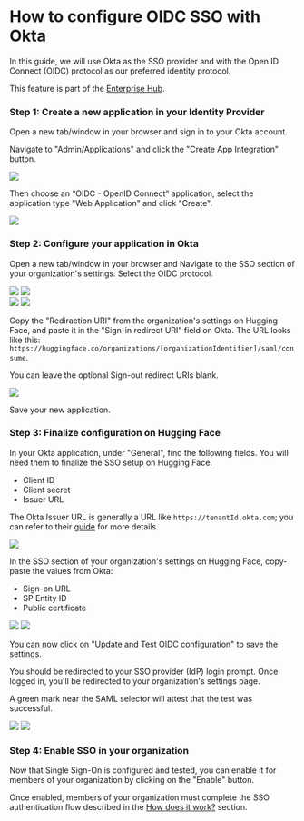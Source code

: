 # How to configure OIDC SSO with Okta

In this guide, we will use Okta as the SSO provider and with the Open ID Connect (OIDC) protocol as our preferred identity protocol. 

<Tip warning={true}>
	This feature is part of the <a href="https://huggingface.co/enterprise" target="_blank">Enterprise Hub</a>.
</Tip>

### Step 1: Create a new application in your Identity Provider

Open a new tab/window in your browser and sign in to your Okta account.

Navigate to "Admin/Applications" and click the "Create App Integration" button.

<div class="flex justify-center">
<img src="https://huggingface.co/datasets/huggingface/documentation-images/resolve/main/hub/sso/sso-okta-guide-1.png"/>
</div>

Then choose an “OIDC - OpenID Connect” application, select the application type "Web Application" and click "Create".

<div class="flex justify-center">
<img src="https://huggingface.co/datasets/huggingface/documentation-images/resolve/main/hub/sso/sso-okta-guide-2.png"/>
</div>

### Step 2: Configure your application in Okta

Open a new tab/window in your browser and Navigate to the SSO section of your organization's settings. Select the OIDC protocol.


<div class="flex justify-center">
<img class="block dark:hidden" src="https://huggingface.co/datasets/huggingface/documentation-images/resolve/main/hub/sso/sso-navigation-settings.png"/>
<img class="hidden dark:block" src="https://huggingface.co/datasets/huggingface/documentation-images/resolve/main/hub/sso/sso-navigation-settings-dark.png"/>
</div>

<div class="flex justify-center">
<img class="block dark:hidden" src="https://huggingface.co/datasets/huggingface/documentation-images/resolve/main/hub/sso/sso-settings.png"/>
<img class="hidden dark:block" src="https://huggingface.co/datasets/huggingface/documentation-images/resolve/main/hub/sso/sso-settings-dark.png"/>
</div>

Copy the "Rediraction URI" from the organization's settings on Hugging Face, and paste it in the "Sign-in redirect URI" field on Okta.
The URL looks like this: `https://huggingface.co/organizations/[organizationIdentifier]/saml/consume`.

You can leave the optional Sign-out redirect URIs blank.

<div class="flex justify-center">
<img src="https://huggingface.co/datasets/huggingface/documentation-images/resolve/main/hub/sso/sso-okta-guide-3.png"/>
</div>


Save your new application.

### Step 3: Finalize configuration on Hugging Face

In your Okta application,  under "General", find the following fields. You will need them to finalize the SSO setup on Hugging Face.

- Client ID
- Client secret
- Issuer URL

The Okta Issuer URL is generally a URL like `https://tenantId.okta.com`; you can refer to their [guide](https://support.okta.com/help/s/article/What-is-theIssuerlocated-under-the-OpenID-Connect-ID-Token-app-settings-used-for?language=en_US) for more details.


<div class="flex justify-center">
<img src="https://huggingface.co/datasets/huggingface/documentation-images/resolve/main/hub/sso/sso-okta-guide-4.png"/>
</div>


In the SSO section of your organization's settings on Hugging Face, copy-paste the values from Okta:

- Sign-on URL
- SP Entity ID
- Public certificate

<div class="flex justify-center">
<img class="block dark:hidden" src="https://huggingface.co/datasets/huggingface/documentation-images/resolve/main/hub/sso/sso-okta-guide-5.png"/>
<img class="hidden dark:block" src="https://huggingface.co/datasets/huggingface/documentation-images/resolve/main/hub/sso/sso-okta-guide-5-dark.png"/>
</div>

You can now click on "Update and Test OIDC configuration" to save the settings.

You should be redirected to your SSO provider (IdP) login prompt. Once logged in, you'll be redirected to your organization's settings page.

A green mark near the SAML selector will attest that the test was successful.


<div class="flex justify-center">
<img class="block dark:hidden" src="https://huggingface.co/datasets/huggingface/documentation-images/resolve/main/hub/sso/sso-okta-guide-6.png"/>
<img class="hidden dark:block" src="https://huggingface.co/datasets/huggingface/documentation-images/resolve/main/hub/sso/sso-okta-guide-6-dark.png"/>
</div>

### Step 4: Enable SSO in your organization

Now that Single Sign-On is configured and tested, you can enable it for members of your organization by clicking on the "Enable" button.

Once enabled, members of your organization must complete the SSO authentication flow described in the [How does it work?](./security-sso.md#how-does-it-work) section.
